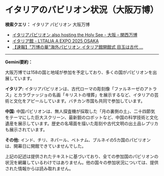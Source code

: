 # イタリアのパビリオン状況（大阪万博）

**検索クエリ：** イタリア パビリオン 大阪万博

- [イタリアパビリオン also hosting the Holy See - 大阪・関西万博](https://www.expo2025.or.jp/official-participant/italy/)
- [イタリア館 - L'ITALIA A EXPO 2025 OSAKA](https://www.italyexpo2025osaka.it/ja/itariaguan)
- [【速報】"万博の華"海外パビリオン イタリア館開館式 目玉は古代 ...](https://news.yahoo.co.jp/articles/28aa6c363940c070f628f815cc90f285375615fd)


---

**Gemini要約：**

大阪万博では158の国と地域が参加を予定しており、多くの国がパビリオンを出展しています。

**イタリア:** イタリアパビリオンは、古代ローマの彫刻像「ファルネーゼのアトラス」とカラヴァッジョの名画「キリストの埋葬」を展示するなど、イタリアの芸術と文化をアピールしています。バチカン市国も共同で参加しています。

**中国:** 中国パビリオンは、無人探査機が採取した「月の裏側の土」、二十四節気をテーマにした巨大スクリーン、最新鋭のロボットなど、中国の科学技術と文化遺産を展示しています。歴史の名場面を描いた彫刻や古代文明の出土品レプリカも展示されています。

**その他:** インド、チリ、ネパール、ベトナム、ブルネイの5カ国のパビリオンは、開幕日に開館できていませんでした。


上記の記述は提供されたテキストに基づいており、全ての参加国のパビリオンの状況を網羅しているわけではありません。他の国々の参加状況については、提供された情報からは読み取れません。

